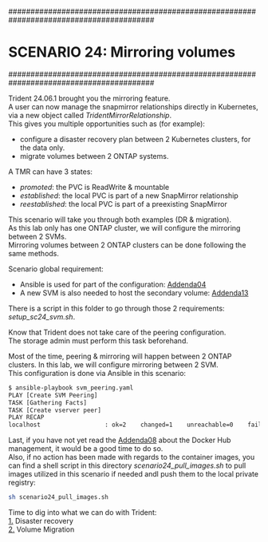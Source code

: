 #########################################################################################
# SCENARIO 24: Mirroring volumes
#########################################################################################

Trident 24.06.1 brought you the mirroring feature.  
A user can now manage the snapmirror relationships directly in Kubernetes, via a new object called _TridentMirrorRelationship_.  
This gives you multiple opportunities such as (for example):  
- configure a disaster recovery plan between 2 Kubernetes clusters, for the data only.  
- migrate volumes between 2 ONTAP systems.  

A TMR can have 3 states:  
- _promoted_: the PVC is ReadWrite & mountable  
- _established_: the local PVC is part of a new SnapMirror relationship  
- _reestablished_: the local PVC is part of a preexisting SnapMirror  

This scenario will take you through both examples (DR & migration).  
As this lab only has one ONTAP cluster, we will configure the mirroring between 2 SVMs.  
Mirroring volumes between 2 ONTAP clusters can be done following the same methods.  

Scenario global requirement:  
- Ansible is used for part of the configuration: [Addenda04](../../Addendum/Addenda04/)  
- A new SVM is also needed to host the secondary volume: [Addenda13](../../Addendum/Addenda13/)  

There is a script in this folder to go through those 2 requirements: _setup_sc24_svm.sh_.  

Know that Trident does not take care of the peering configuration.  
The storage admin must perform this task beforehand.  

Most of the time, peering & mirroring will happen between 2 ONTAP clusters. In this lab, we will configure mirroring between 2 SVM.  
This configuration is done via Ansible in this scenario:  
```bash
$ ansible-playbook svm_peering.yaml
PLAY [Create SVM Peering] 
TASK [Gathering Facts] 
TASK [Create vserver peer] 
PLAY RECAP 
localhost                  : ok=2    changed=1    unreachable=0    failed=0    skipped=0    rescued=0    ignored=0
```

Last, if you have not yet read the [Addenda08](../../../Addendum/Addenda08) about the Docker Hub management, it would be a good time to do so.  
Also, if no action has been made with regards to the container images, you can find a shell script in this directory *scenario24_pull_images.sh* to pull images utilized in this scenario if needed andl push them to the local private registry:  
```bash
sh scenario24_pull_images.sh
```

Time to dig into what we can do with Trident:  
[1.](1_Volume_DR) Disaster recovery  
[2.](2_Volume_Migration) Volume Migration  